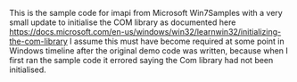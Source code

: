 This is the sample code for imapi from Microsoft Win7Samples with a very small update to initialise the COM library as documented here
https://docs.microsoft.com/en-us/windows/win32/learnwin32/initializing-the-com-library I assume this must have become required at some point in Windows 
timeline after the original demo code was written, because when I first ran the sample code it errored saying the Com library had not been initialised. 
